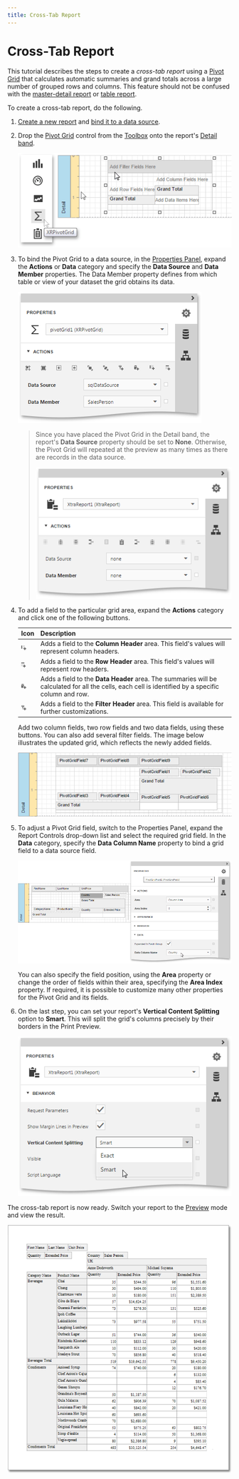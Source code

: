 ```yaml
---
title: Cross-Tab Report
---
```

# Cross-Tab Report
This tutorial describes the steps to create a _cross-tab report_ using a [Pivot Grid](../../../../interface-elements-for-web/articles/report-designer/report-elements/report-controls.md) that calculates automatic summaries and grand totals across a large number of grouped rows and columns. This feature should not be confused with the [master-detail report](../../../../interface-elements-for-web/articles/report-designer/report-types/master-detail-report-(detail-report-bands).md) or [table report](../../../../interface-elements-for-web/articles/report-designer/report-types/table-report.md).

To create a cross-tab report, do the following.
1. [Create a new report](../../../../interface-elements-for-web/articles/report-designer/creating-reports/basic-operations/create-a-new-report.md) and [bind it to a data source](../../../../interface-elements-for-web/articles/report-designer/creating-reports/providing-data/bind-a-report-to-data.md).
2. Drop the [Pivot Grid](../../../../interface-elements-for-web/articles/report-designer/report-elements/report-controls.md) control from the [Toolbox](../../../../interface-elements-for-web/articles/report-designer/interface-elements/toolbox.md) onto the report's [Detail band](../../../../interface-elements-for-web/articles/report-designer/report-elements/report-bands.md).
	
	![eud-cross-tab-report-0](../../../images/Img119143.png)
3. To bind the Pivot Grid to a data source, in the [Properties Panel](../../../../interface-elements-for-web/articles/report-designer/interface-elements/properties-panel.md), expand the **Actions** or **Data** category and specify the **Data Source** and **Data Member** properties. The Data Member property defines from which table or view of your dataset the grid obtains its data.
	
	![eud-cross-tab-report-1](../../../images/Img119144.png)
	
	> Since you have placed the Pivot Grid in the Detail band, the report's **Data Source** property should be set to **None**. Otherwise, the Pivot Grid will repeated at the preview as many times as there are records in the data source.
	> 
	> ![eud-chart-static-series-2](../../../images/Img119107.png)
4. To add a field to the particular grid area, expand the **Actions** category and click one of the following buttons.
	
	| Icon | Description |
	|---|---|
	| ![eud-cross-tab-report-4](../../../images/Img119147.png) | Adds a field to the **Column Header** area. This field's values will represent column headers. |
	| ![eud-cross-tab-report-5](../../../images/Img119148.png) | Adds a field to the **Row Header** area. This field's values will represent row headers. |
	| ![eud-cross-tab-report-3](../../../images/Img119146.png) | Adds a field to the **Data Header** area. The summaries will be calculated for all the cells, each cell is identified by a specific column and row. |
	| ![eud-cross-tab-report-2](../../../images/Img119145.png) | Adds a field to the **Filter Header** area. This field is available for further customizations. |
	
	Add two column fields, two row fields and two data fields, using these buttons. You can also add several filter fields. The image below illustrates the updated grid, which reflects the newly added fields.
	
	![eud-cross-tab-report-6](../../../images/Img119149.png)
5. To adjust a Pivot Grid field, switch to the Properties Panel, expand the Report Controls drop-down list and select the required grid field. In the **Data** category, specify the **Data Column Name** property to bind a grid field to a data source field.
	
	![eud-cross-tab-report-7](../../../images/Img119150.png)
	
	You can also specify the field position, using the **Area** property or change the order of fields within their area, specifying the **Area Index** property. If required, it is possible to customize many other properties for the Pivot Grid and its fields.
6. On the last step, you can set your report's **Vertical Content Splitting** option to **Smart**. This will split the grid's columns precisely by their borders in the Print Preview.
	
	![eud-cross-tab-report-8](../../../images/Img119151.png)

The cross-tab report is now ready. Switch your report to the [Preview](../../../../interface-elements-for-web/articles/report-designer/document-preview.md) mode and view the result.

![eud-cross-tab-report-9](../../../images/Img119152.png)